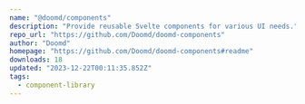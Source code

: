```yaml
---
name: "@doomd/components"
description: "Provide reusable Svelte components for various UI needs."
repo_url: "https://github.com/Doomd/doomd-components"
author: "Doomd"
homepage: "https://github.com/Doomd/doomd-components#readme"
downloads: 18
updated: "2023-12-22T00:11:35.852Z"
tags: 
  - component-library
---
```


